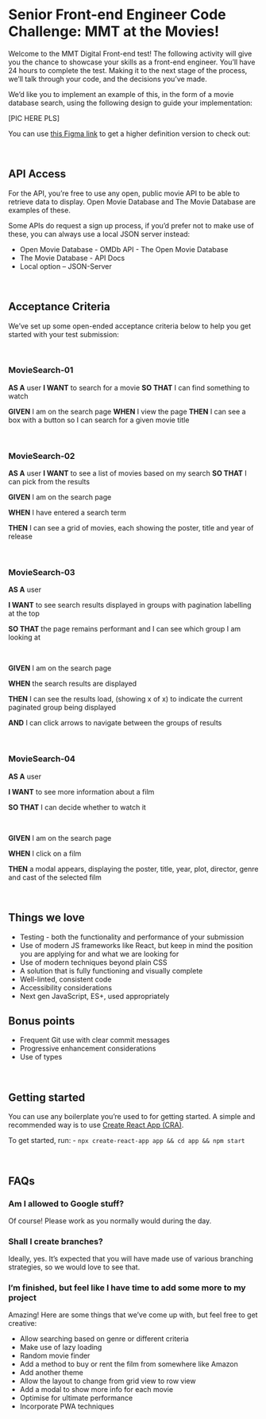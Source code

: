 # Senior Front-end Engineer Code Challenge: MMT at the Movies! 


Welcome to the MMT Digital Front-end test! The following activity will give you the chance to showcase your skills as a front-end engineer. You’ll have 24 hours to complete the test. Making it to the next stage of the process, we’ll talk through your code, and the decisions you’ve made. 

We’d like you to implement an example of this, in the form of a movie database search, using the following design to guide your implementation: 

[PIC HERE PLS]

You can use [this Figma link](https://www.figma.com/proto/8InQTRWhd3JaqdnoY9TRxQ/Tech-Test?node-id=19%3A2&viewport=-766%2C78%2C0.6925315856933594&scaling=min-zoom) to get a higher definition version to check out:  

&nbsp;
## API Access 

For the API, you’re free to use any open, public movie API to be able to retrieve data to display. Open Movie Database and The Movie Database are examples of these. 

Some APIs do request a sign up process, if you’d prefer not to make use of these, you can always use a local JSON server instead: 

- Open Movie Database - OMDb API - The Open Movie Database 
- The Movie Database - API Docs 
- Local option – JSON-Server 

&nbsp;
## Acceptance Criteria 

We’ve set up some open-ended acceptance criteria below to help you get started with your test submission: 

&nbsp;
### **MovieSearch-01**

**AS A** user 
**I WANT** to search for a movie 
**SO THAT** I can find something to watch 

**GIVEN** I am on the search page 
**WHEN** I view the page 
**THEN** I can see a box with a button so I can search for a given movie title 

&nbsp;
### **MovieSearch-02**

**AS A** user 
**I WANT** to see a list of movies based on my search 
**SO THAT** I can pick from the results 

**GIVEN** I am on the search page

**WHEN** I have entered a search term

**THEN** I can see a grid of movies, each showing the poster, title and year of release

&nbsp;
### **MovieSearch-03**

**AS A** user

**I WANT** to see search results displayed in groups with pagination labelling at the top 

**SO THAT** the page remains performant and I can see which group I am looking at

&nbsp;

**GIVEN** I am on the search page

**WHEN** the search results are displayed 

**THEN** I can see the results load, (showing x of x) to indicate the current paginated group being displayed 

**AND** I can click arrows to navigate between the groups of results 

&nbsp;
### **MovieSearch-04**

**AS A** user 

**I WANT** to see more information about a film

**SO THAT** I can decide whether to watch it 

&nbsp;

**GIVEN** I am on the search page

**WHEN** I click on a film

**THEN** a modal appears, displaying the poster, title, year, plot, director, genre and cast of the selected film 

&nbsp;
## Things we love 

- Testing - both the functionality and performance of your submission 
- Use of modern JS frameworks like React, but keep in mind the position you are applying for and what we are looking for 
- Use of modern techniques beyond plain CSS 
- A solution that is fully functioning and visually complete 
- Well-linted, consistent code 
- Accessibility considerations 
- Next gen JavaScript, ES+, used appropriately 

## Bonus points 

- Frequent Git use with clear commit messages 
- Progressive enhancement considerations 
- Use of types

&nbsp;
## Getting started

You can use any boilerplate you’re used to for getting started. A simple and recommended way is to use  [Create React App (CRA)](https://github.com/facebook/create-react-app). 

To get started, run: - `npx create-react-app app && cd app && npm start`

&nbsp;
## FAQs

### Am I allowed to Google stuff? 

Of course! Please work as you normally would during the day. 

### Shall I create branches? 

Ideally, yes. It’s expected that you will have made use of various branching strategies, so we would love to see that. 

### I’m finished, but feel like I have time to add some more to my project 

Amazing! Here are some things that we’ve come up with, but feel free to get creative:


- Allow searching based on genre or different criteria 
- Make use of lazy loading 
- Random movie finder 
- Add a method to buy or rent the film from somewhere like Amazon 
- Add another theme 
- Allow the layout to change from grid view to row view 
- Add a modal to show more info for each movie 
- Optimise for ultimate performance 
- Incorporate PWA techniques 